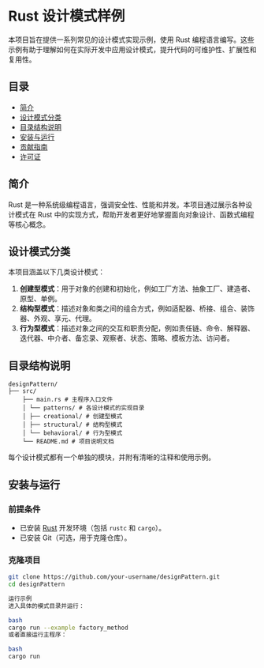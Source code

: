 # Rust 设计模式样例

本项目旨在提供一系列常见的设计模式实现示例，使用 Rust 编程语言编写。这些示例有助于理解如何在实际开发中应用设计模式，提升代码的可维护性、扩展性和复用性。

## 目录

- [简介](#简介)
- [设计模式分类](#设计模式分类)
- [目录结构说明](#目录结构说明)
- [安装与运行](#安装与运行)
- [贡献指南](#贡献指南)
- [许可证](#许可证)

## 简介

Rust 是一种系统级编程语言，强调安全性、性能和并发。本项目通过展示各种设计模式在 Rust 中的实现方式，帮助开发者更好地掌握面向对象设计、函数式编程等核心概念。

## 设计模式分类

本项目涵盖以下几类设计模式：

1. **创建型模式**：用于对象的创建和初始化，例如工厂方法、抽象工厂、建造者、原型、单例。
2. **结构型模式**：描述对象和类之间的组合方式，例如适配器、桥接、组合、装饰器、外观、享元、代理。
3. **行为型模式**：描述对象之间的交互和职责分配，例如责任链、命令、解释器、迭代器、中介者、备忘录、观察者、状态、策略、模板方法、访问者。

## 目录结构说明
```
designPattern/ 
├── src/ 
    ├── main.rs # 主程序入口文件 
    │ └── patterns/ # 各设计模式的实现目录 
    │ ├── creational/ # 创建型模式 
    │ ├── structural/ # 结构型模式 
    │ └── behavioral/ # 行为型模式 
    └── README.md # 项目说明文档
```
每个设计模式都有一个单独的模块，并附有清晰的注释和使用示例。

## 安装与运行

### 前提条件

- 已安装 [Rust](https://www.rust-lang.org/) 开发环境（包括 `rustc` 和 `cargo`）。
- 已安装 Git（可选，用于克隆仓库）。

### 克隆项目

```bash
git clone https://github.com/your-username/designPattern.git
cd designPattern

运行示例
进入具体的模式目录并运行：

bash
cargo run --example factory_method
或者直接运行主程序：

bash
cargo run